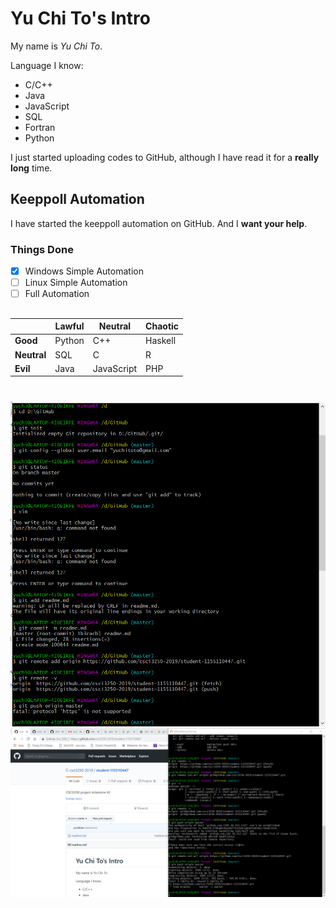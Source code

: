 # Yu Chi To's Intro

My name is _Yu Chi To_.

Language I know:

*	C/C++
*	Java
*	JavaScript
*	SQL
*	Fortran
*	Python

I just started uploading codes to GitHub, although I have read it for a **really long** time.

## Keeppoll Automation
I have started the keeppoll automation on GitHub. And I **want your help**.
### Things Done
- [X] Windows Simple Automation
- [ ] Linux Simple Automation
- [ ] Full Automation
##
|             | Lawful | Neutral    | Chaotic |
|-------------|--------|------------|---------|
| **Good**    | Python | C++        | Haskell |
| **Neutral** | SQL    | C          | R       |
| **Evil**    | Java   | JavaScript | PHP     |

#
![alt text](https://github.com/yuchitoto/student-1155110447/blob/master/CSCI3250%20proj%20mst%202%20git1.png)
![alt text](https://github.com/yuchitoto/student-1155110447/blob/master/CSCI3250%20proj%20mst%202.png)
